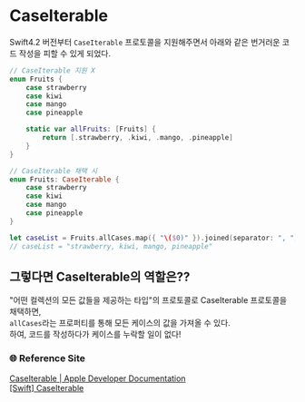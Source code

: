 # CaseIterable
Swift4.2 버전부터 `CaseIterable` 프로토콜을 지원해주면서 아래와 같은 번거러운 코드 작성을 피할 수 있게 되었다.   

```Swift
// CaseIterable 지원 X
enum Fruits {
    case strawberry
    case kiwi
    case mango
    case pineapple

    static var allFruits: [Fruits] {
        return [.strawberry, .kiwi, .mango, .pineapple]
    }
}

// CaseIterable 채택 시
enum Fruits: CaseIterable {
    case strawberry
    case kiwi
    case mango
    case pineapple
}

let caseList = Fruits.allCases.map({ "\($0)" }).joined(separator: ", ")
// caseList = "strawberry, kiwi, mango, pineapple"
```

## 그렇다면 CaseIterable의 역할은??
"어떤 컬렉션의 모든 값들을 제공하는 타입"의 프로토콜로 CaseIterable 프로토콜을 채택하면,   
`allCases`라는 프로퍼티를 통해 모든 케이스의 값을 가져올 수 있다.   
하여, 코드를 작성하다가 케이스를 누락할 일이 없다!

### 🌐 Reference Site
[CaseIterable | Apple Developer Documentation](https://developer.apple.com/documentation/swift/caseiterable)   
[[Swift] CaseIterable](https://hello-developer.tistory.com/67)   